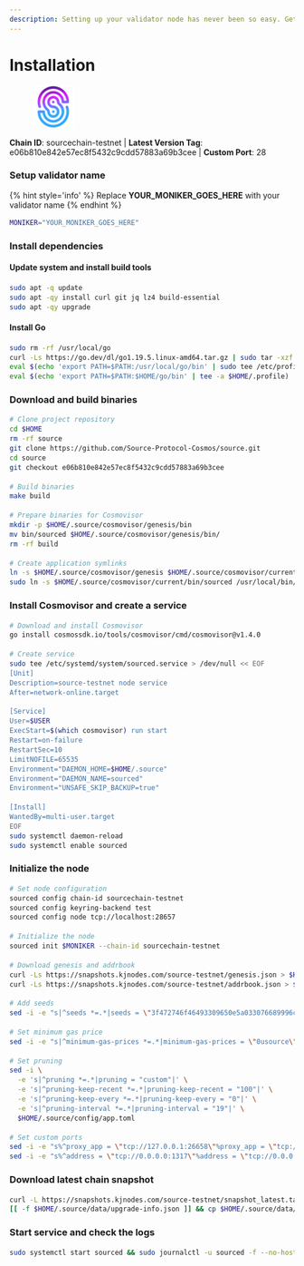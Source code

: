 ```yaml
---
description: Setting up your validator node has never been so easy. Get your validator running in minutes by following step by step instructions.
---
```


# Installation

<figure><img src="https://raw.githubusercontent.com/kj89/cosmos-images/main/logos/source.png" alt=""><figcaption></figcaption></figure>

**Chain ID**: sourcechain-testnet | **Latest Version Tag**: e06b810e842e57ec8f5432c9cdd57883a69b3cee | **Custom Port**: 28

### Setup validator name

{% hint style='info' %}
Replace **YOUR_MONIKER_GOES_HERE** with your validator name
{% endhint %}

```bash
MONIKER="YOUR_MONIKER_GOES_HERE"
```

### Install dependencies

#### Update system and install build tools

```bash
sudo apt -q update
sudo apt -qy install curl git jq lz4 build-essential
sudo apt -qy upgrade
```

#### Install Go

```bash
sudo rm -rf /usr/local/go
curl -Ls https://go.dev/dl/go1.19.5.linux-amd64.tar.gz | sudo tar -xzf - -C /usr/local
eval $(echo 'export PATH=$PATH:/usr/local/go/bin' | sudo tee /etc/profile.d/golang.sh)
eval $(echo 'export PATH=$PATH:$HOME/go/bin' | tee -a $HOME/.profile)
```

### Download and build binaries

```bash
# Clone project repository
cd $HOME
rm -rf source
git clone https://github.com/Source-Protocol-Cosmos/source.git
cd source
git checkout e06b810e842e57ec8f5432c9cdd57883a69b3cee

# Build binaries
make build

# Prepare binaries for Cosmovisor
mkdir -p $HOME/.source/cosmovisor/genesis/bin
mv bin/sourced $HOME/.source/cosmovisor/genesis/bin/
rm -rf build

# Create application symlinks
ln -s $HOME/.source/cosmovisor/genesis $HOME/.source/cosmovisor/current
sudo ln -s $HOME/.source/cosmovisor/current/bin/sourced /usr/local/bin/sourced
```

### Install Cosmovisor and create a service

```bash
# Download and install Cosmovisor
go install cosmossdk.io/tools/cosmovisor/cmd/cosmovisor@v1.4.0

# Create service
sudo tee /etc/systemd/system/sourced.service > /dev/null << EOF
[Unit]
Description=source-testnet node service
After=network-online.target

[Service]
User=$USER
ExecStart=$(which cosmovisor) run start
Restart=on-failure
RestartSec=10
LimitNOFILE=65535
Environment="DAEMON_HOME=$HOME/.source"
Environment="DAEMON_NAME=sourced"
Environment="UNSAFE_SKIP_BACKUP=true"

[Install]
WantedBy=multi-user.target
EOF
sudo systemctl daemon-reload
sudo systemctl enable sourced
```

### Initialize the node

```bash
# Set node configuration
sourced config chain-id sourcechain-testnet
sourced config keyring-backend test
sourced config node tcp://localhost:28657

# Initialize the node
sourced init $MONIKER --chain-id sourcechain-testnet

# Download genesis and addrbook
curl -Ls https://snapshots.kjnodes.com/source-testnet/genesis.json > $HOME/.source/config/genesis.json
curl -Ls https://snapshots.kjnodes.com/source-testnet/addrbook.json > $HOME/.source/config/addrbook.json

# Add seeds
sed -i -e "s|^seeds *=.*|seeds = \"3f472746f46493309650e5a033076689996c8881@source-testnet.rpc.kjnodes.com:28659\"|" $HOME/.source/config/config.toml

# Set minimum gas price
sed -i -e "s|^minimum-gas-prices *=.*|minimum-gas-prices = \"0usource\"|" $HOME/.source/config/app.toml

# Set pruning
sed -i \
  -e 's|^pruning *=.*|pruning = "custom"|' \
  -e 's|^pruning-keep-recent *=.*|pruning-keep-recent = "100"|' \
  -e 's|^pruning-keep-every *=.*|pruning-keep-every = "0"|' \
  -e 's|^pruning-interval *=.*|pruning-interval = "19"|' \
  $HOME/.source/config/app.toml

# Set custom ports
sed -i -e "s%^proxy_app = \"tcp://127.0.0.1:26658\"%proxy_app = \"tcp://127.0.0.1:28658\"%; s%^laddr = \"tcp://127.0.0.1:26657\"%laddr = \"tcp://127.0.0.1:28657\"%; s%^pprof_laddr = \"localhost:6060\"%pprof_laddr = \"localhost:28060\"%; s%^laddr = \"tcp://0.0.0.0:26656\"%laddr = \"tcp://0.0.0.0:28656\"%; s%^prometheus_listen_addr = \":26660\"%prometheus_listen_addr = \":28666\"%" $HOME/.source/config/config.toml
sed -i -e "s%^address = \"tcp://0.0.0.0:1317\"%address = \"tcp://0.0.0.0:28317\"%; s%^address = \":8080\"%address = \":28080\"%; s%^address = \"0.0.0.0:9090\"%address = \"0.0.0.0:28090\"%; s%^address = \"0.0.0.0:9091\"%address = \"0.0.0.0:28091\"%; s%^address = \"0.0.0.0:8545\"%address = \"0.0.0.0:28545\"%; s%^ws-address = \"0.0.0.0:8546\"%ws-address = \"0.0.0.0:28546\"%" $HOME/.source/config/app.toml
```

### Download latest chain snapshot

```bash
curl -L https://snapshots.kjnodes.com/source-testnet/snapshot_latest.tar.lz4 | tar -Ilz4 -xf - -C $HOME/.source
[[ -f $HOME/.source/data/upgrade-info.json ]] && cp $HOME/.source/data/upgrade-info.json $HOME/.source/cosmovisor/genesis/upgrade-info.json
```

### Start service and check the logs

```bash
sudo systemctl start sourced && sudo journalctl -u sourced -f --no-hostname -o cat
```
